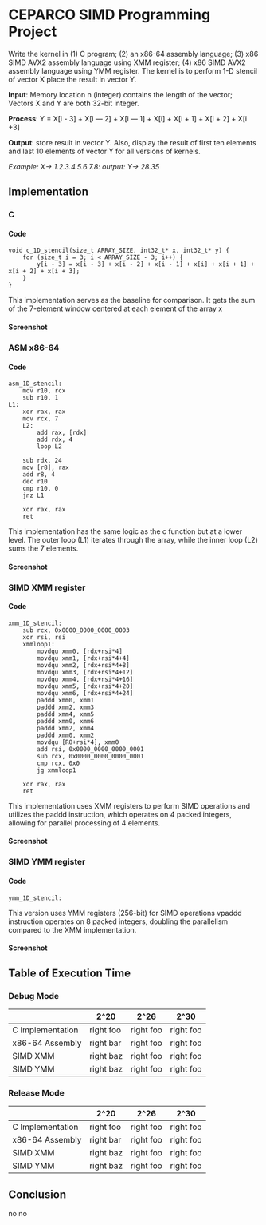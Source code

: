# CEPARCO SIMD Programming Project
Write the kernel in (1) C program; (2) an x86-64 assembly language; (3) x86 SIMD AVX2 assembly language using XMM register; (4) x86 SIMD AVX2 assembly language using YMM register. The kernel is to perform 1-D stencil of vector X place the result in vector Y. 

**Input**: Memory location n (integer) contains the length of the vector; Vectors X and Y are both 32-bit integer. 

**Process**: Y = X[i - 3] + X[i — 2] + X[i — 1] + X[i] + X[i + 1] + X[i + 2]  + X[i +3] 

**Output**: store result in vector Y. Also, display the result of first ten elements and last 10 elements of vector Y for all versions of kernels.

*Example: X-> 1.2.3.4.5.6.7.8: output: Y-> 28.35*

## Implementation
### C
#### Code
```
void c_1D_stencil(size_t ARRAY_SIZE, int32_t* x, int32_t* y) {
    for (size_t i = 3; i < ARRAY_SIZE - 3; i++) {
        y[i - 3] = x[i - 3] + x[i - 2] + x[i - 1] + x[i] + x[i + 1] + x[i + 2] + x[i + 3];
    }
}
```
This implementation serves as the baseline for comparison. It gets the sum of the 7-element window centered at each element of the array x

#### Screenshot

### ASM x86-64
#### Code
```
asm_1D_stencil:
	mov r10, rcx
	sub r10, 1
L1:
	xor rax, rax
	mov rcx, 7
	L2: 
		add rax, [rdx]
		add rdx, 4
		loop L2

	sub rdx, 24
	mov [r8], rax
	add r8, 4
	dec r10
	cmp r10, 0
	jnz L1

	xor rax, rax
	ret
```
This implementation has the same logic as the c function but at a lower level. The outer loop (L1) iterates through the array, while the inner loop (L2) sums the 7 elements.

#### Screenshot

### SIMD XMM register
#### Code
```
xmm_1D_stencil:
	sub rcx, 0x0000_0000_0000_0003
	xor rsi, rsi
	xmmloop1:
		movdqu xmm0, [rdx+rsi*4]
		movdqu xmm1, [rdx+rsi*4+4]
		movdqu xmm2, [rdx+rsi*4+8]
		movdqu xmm3, [rdx+rsi*4+12]
		movdqu xmm4, [rdx+rsi*4+16]
		movdqu xmm5, [rdx+rsi*4+20]
		movdqu xmm6, [rdx+rsi*4+24]
		paddd xmm0, xmm1
		paddd xmm2, xmm3
		paddd xmm4, xmm5
		paddd xmm0, xmm6
		paddd xmm2, xmm4
		paddd xmm0, xmm2
		movdqu [R8+rsi*4], xmm0
		add rsi, 0x0000_0000_0000_0001
		sub rcx, 0x0000_0000_0000_0001
		cmp rcx, 0x0
		jg xmmloop1

	xor rax, rax
	ret
```
This implementation uses XMM registers to perform SIMD operations and utilizes the paddd instruction, which operates on 4 packed integers, allowing for parallel processing of 4 elements.

#### Screenshot

### SIMD YMM register
#### Code
```
ymm_1D_stencil:
```
This version uses YMM registers (256-bit) for SIMD operations vpaddd instruction operates on 8 packed integers, doubling the parallelism compared to the XMM implementation.

#### Screenshot

## Table of Execution Time
### Debug Mode
|   | 2^20 | 2^26 | 2^30 |
| ------------- |-------------|------------- |------------- |
| C Implementation | right foo     | right foo     | right foo     |
| x86-64 Assembly | right bar     | right foo     | right foo     |
| SIMD XMM | right baz     | right foo     | right foo     |
| SIMD YMM | right baz     | right foo     | right foo     |

### Release Mode
|   | 2^20 | 2^26 | 2^30 |
| ------------- |-------------|------------- |------------- |
| C Implementation | right foo     | right foo     | right foo     |
| x86-64 Assembly | right bar     | right foo     | right foo     |
| SIMD XMM | right baz     | right foo     | right foo     |
| SIMD YMM | right baz     | right foo     | right foo     |

## Conclusion
no no 

